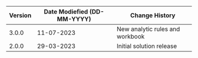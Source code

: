 | **Version** | **Date Modiefied (DD-MM-YYYY)** | **Change History**                          |
|-------------|--------------------------------|---------------------------------------------|
| 3.0.0       | 11-07-2023                     | New analytic rules and workbook
| 2.0.0       | 29-03-2023                     | Initial solution release |
